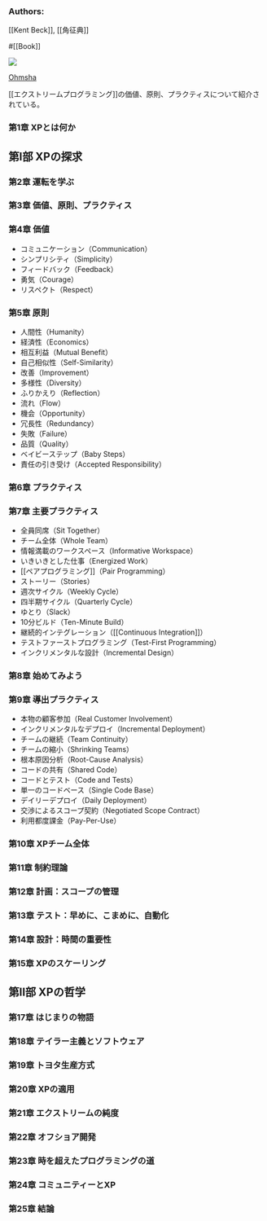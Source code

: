 ### Authors:
[[Kent Beck]], [[角征典]]

#[[Book]]

![](https://www.ohmsha.co.jp/Portals/0/book/large/978-4-274-21762-3.jpg)

[Ohmsha](https://www.ohmsha.co.jp/book/9784274217623/)

[[エクストリームプログラミング]]の価値、原則、プラクティスについて紹介されている。

### 第1章 XPとは何か
## 第I部 XPの探求
### 第2章 運転を学ぶ
### 第3章 価値、原則、プラクティス
### 第4章 価値
- コミュニケーション（Communication）
- シンプリシティ（Simplicity）
- フィードバック（Feedback）
- 勇気（Courage）
- リスペクト（Respect）
### 第5章 原則
- 人間性（Humanity）
- 経済性（Economics）
- 相互利益（Mutual Benefit）
- 自己相似性（Self-Similarity）
- 改善（Improvement）
- 多様性（Diversity）
- ふりかえり（Reflection）
- 流れ（Flow）
- 機会（Opportunity）
- 冗長性（Redundancy）
- 失敗（Failure）
- 品質（Quality）
- ベイビーステップ（Baby Steps）
- 責任の引き受け（Accepted Responsibility）
### 第6章 プラクティス
### 第7章 主要プラクティス
- 全員同席（Sit Together）
- チーム全体（Whole Team）
- 情報満載のワークスペース（Informative Workspace）
- いきいきとした仕事（Energized Work）
- [[ペアプログラミング]]（Pair Programming）
- ストーリー（Stories）
- 週次サイクル（Weekly Cycle）
- 四半期サイクル（Quarterly Cycle）
- ゆとり（Slack）
- 10分ビルド（Ten-Minute Build）
- 継続的インテグレーション（[[Continuous Integration]]）
- テストファーストプログラミング（Test-First Programming）
- インクリメンタルな設計（Incremental Design）
### 第8章 始めてみよう
### 第9章 導出プラクティス
- 本物の顧客参加（Real Customer Involvement）
- インクリメンタルなデプロイ（Incremental Deployment）
- チームの継続（Team Continuity）
- チームの縮小（Shrinking Teams）
- 根本原因分析（Root-Cause Analysis）
- コードの共有（Shared Code）
- コードとテスト（Code and Tests）
- 単一のコードベース（Single Code Base）
- デイリーデプロイ（Daily Deployment）
- 交渉によるスコープ契約（Negotiated Scope Contract）
- 利用都度課金（Pay-Per-Use）
### 第10章 XPチーム全体
### 第11章 制約理論
### 第12章 計画：スコープの管理
### 第13章 テスト：早めに、こまめに、自動化
### 第14章 設計：時間の重要性
### 第15章 XPのスケーリング
## 第II部 XPの哲学
### 第17章 はじまりの物語
### 第18章 テイラー主義とソフトウェア
### 第19章 トヨタ生産方式
### 第20章 XPの適用
### 第21章 エクストリームの純度
### 第22章 オフショア開発
### 第23章 時を超えたプログラミングの道
### 第24章 コミュニティーとXP
### 第25章 結論